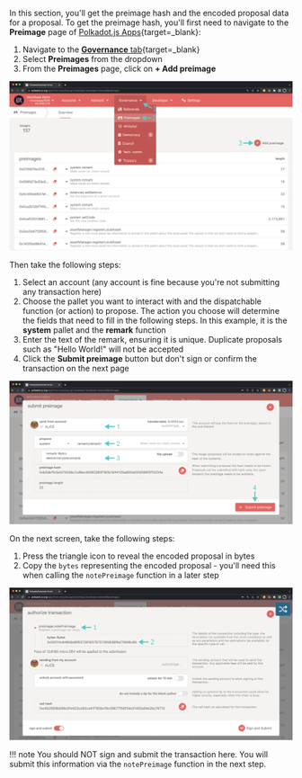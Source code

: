 In this section, you'll get the preimage hash and the encoded proposal data for a proposal. To get the preimage hash, you'll first need to navigate to the **Preimage** page of [Polkadot.js Apps](https://polkadot.js.org/apps/?rpc=wss%3A%2F%2Fmoonbeam-alpha.api.onfinality.io%2Fpublic-ws#){target=_blank}:

 1. Navigate to the [**Governance** tab](https://polkadot.js.org/apps/?rpc=wss%3A%2F%2Fmoonbeam-alpha.api.onfinality.io%2Fpublic-ws#/democracy){target=_blank}
 2. Select **Preimages** from the dropdown
 3. From the **Preimages** page, click on **+ Add preimage**

![Add a new preimage](/images/builders/pallets-precompiles/precompiles/democracy/democracy-4.png)

Then take the following steps:

 1. Select an account (any account is fine because you're not submitting any transaction here)
 2. Choose the pallet you want to interact with and the dispatchable function (or action) to propose. The action you choose will determine the fields that need to fill in the following steps. In this example, it is the **system** pallet and the **remark** function
 3. Enter the text of the remark, ensuring it is unique. Duplicate proposals such as "Hello World!" will not be accepted
 4. Click the **Submit preimage** button but don't sign or confirm the transaction on the next page 

![Get the proposal hash](/images/builders/pallets-precompiles/precompiles/democracy/democracy-5.png)

On the next screen, take the following steps:

 1. Press the triangle icon to reveal the encoded proposal in bytes
 2. Copy the `bytes` representing the encoded proposal - you'll need this when calling the `notePreimage` function in a later step

![Get the encoded proposal](/images/builders/pallets-precompiles/precompiles/democracy/democracy-6.png)

!!! note
     You should NOT sign and submit the transaction here. You will submit this information via the `notePreimage` function in the next step.